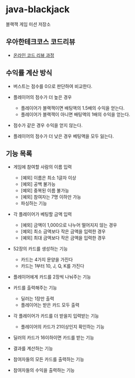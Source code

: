 # java-blackjack
블랙잭 게임 미션 저장소

## 우아한테크코스 코드리뷰
* [온라인 코드 리뷰 과정](https://github.com/woowacourse/woowacourse-docs/blob/master/maincourse/README.md)

## 수익률 계산 방식

- 버스트는 점수를 0으로 판단하여 비교한다.

- 플레이어의 점수가 더 높은 경우
    - 플레이어가 블랙잭이면 배팅액의 1.5배의 수익을 얻는다.
    - 플레이어가 블랙잭이 아니면 배팅액의 1배의 수익을 얻는다.

- 점수가 같은 경우 수익을 얻지 않는다.

- 플레이어의 점수가 더 낮은 경우 베팅액을 모두 잃는다.

## 기능 목록

- 게임에 참여할 사람의 이름 입력
    - [예외] 이름은 최소 1글자 이상
    - [예외] 공백 불가능
    - [예외] 중복된 이름 불가능
    - [예외] 참여자는 7명 이하만 가능
    - 파싱하는 기능
    
- 각 플레이어가 베팅할 금액 입력
    - [예외] 금액이 1,000으로 나누어 떨어지지 않는 경우
    - [예외] 최소 금액보다 작은 금액을 입력한 경우
    - [예외] 최대 금액보다 작은 금액을 입력한 경우
    
- 52장의 카드를 생성하는 기능
    - 카드는 4가지 문양을 가진다
    - 카드는 1부터 10, J, Q, K를 가진다

- 플레이어에게 카드를 2장씩 나눠주는 기능

- 카드를 출력해주는 기능
    - 딜러는 1장만 출력
    - 플레이어는 받은 카드 모두 출력
    
- 각 플레이어가 카드를 더 받을지 입력받는 기능
    - 플레이어의 카드가 21이상인지 확인하는 기능
    
- 딜러의 카드가 16이하이면 카드를 받는 기능

- 결과를 계산하는 기능
- 참여자들의 모든 카드를 출력하는 기능

- 참여자들의 수익을 출력하는 기능